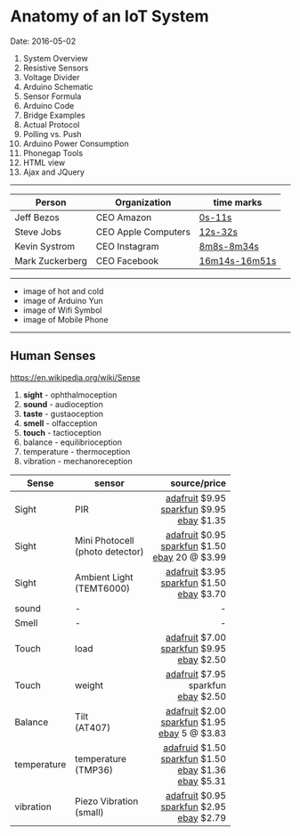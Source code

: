 # Anatomy of an IoT System #
Date: 2016-05-02

1. System Overview
2. Resistive Sensors
3. Voltage Divider
4. Arduino Schematic
5. Sensor Formula
6. Arduino Code
7. Bridge Examples
8. Actual Protocol
9. Polling vs. Push
10. Arduino Power Consumption
11. Phonegap Tools
12. HTML view
13. Ajax and JQuery

----

Person          | Organization          | time marks
----------------|-----------------------|------------
Jeff Bezos      | CEO Amazon            | [0s-11s](https://www.youtube.com/watch?v=QoqohmccTSc)
Steve Jobs      | CEO Apple Computers   | [12s-32s](https://www.youtube.com/v/QoqohmccTSc&start=12&end=33)
Kevin Systrom   | CEO Instagram         | [8m8s-8m34s](https://www.youtube.com/watch?v=QoqohmccTSc&start=489)
Mark Zuckerberg | CEO Facebook          | [16m14s-16m51s](https://www.youtube.com/watch?v=QoqohmccTSc&start=975)

----

- image of hot and cold
- image of Arduino Yun
- image of Wifi Symbol
- image of Mobile Phone

----

## Human Senses ##

https://en.wikipedia.org/wiki/Sense

1. **sight** - ophthalmoception
2. **sound** - audioception
3. **taste** - gustaoception
4. **smell** - olfacception
5. **touch** - tactioception
6. balance - equilibrioception
7. temperature - thermoception
8. vibration - mechanoreception

| Sense  |    sensor   |  source/price |
|--------|-------------|--------------:|
| Sight  | PIR         | [adafruit](http://www.adafruit.com/products/189)  $9.95<br>[sparkfun](https://www.sparkfun.com/products/13285) $9.95<br>[ebay](http://www.ebay.com/itm/HC-SR501-Adjust-IR-Pyroelectric-Infrared-PIR-Motion-Sensor-Detector-Module-NEW-/271638488228) $1.35 |
| Sight  | Mini Photocell<br>(photo detector) | [adafruit](http://www.adafruit.com/products/161) $0.95<br>[sparkfun](https://www.sparkfun.com/products/9088) $1.50<br>[ebay](http://www.ebay.com/itm/20x-5537CDS-Photo-Light-Dependent-Sensitive-Resistor-Photoresistor-LDR-Photocell-/271591239495) 20 @ $3.99<br> |
| Sight  | Ambient Light<br>(TEMT6000) | [adafruit](http://www.adafruit.com/products/1384) $3.95<br>[sparkfun](https://www.sparkfun.com/products/8348) $1.50<br>[ebay](http://www.ebay.com/itm/1pcs-TEMT6000-Light-Sensor-TEMT6000-Professional-Light-Sensor-IC-NEW-/262030683849) $3.70 |
| sound  | -           | -  |
| Smell  | -           | -  |
| Touch  | load        | [adafruit](http://www.adafruit.com/products/166) $7.00<br>[sparkfun](https://www.sparkfun.com/products/10245) $9.95<br>[ebay](http://www.ebay.com/itm/M-Electronic-Balance-Weighing-Load-Cell-Sensor-0-5Kg-K-/331571837632) $2.50 |
| Touch  | weight      | [adafruit](http://www.adafruit.com/products/166) $7.95<br>sparkfun<br>[ebay](http://www.ebay.com/itm/M-Electronic-Balance-Weighing-Load-Cell-Sensor-0-5Kg-K-/331571837632) $2.50 |
| Balance | Tilt <br>(AT407) | [adafruit](http://www.adafruit.com/products/173) $2.00<br>[sparkfun](https://www.sparkfun.com/products/10289)  $1.95<br>[ebay](http://www.ebay.com/itm/Vibration-Knock-Sensor-5-Pack-Tilt-SW-18020P-AT407-Mercury-Free-5x-5pcs-/231740544669) 5 @ $3.83 |
| temperature | temperature<br>(TMP36) | [adafruid](http://www.adafruit.com/products/165) $1.50<br>[sparkfun](https://www.sparkfun.com/products/10988) $1.50<br>[ebay](http://www.ebay.com/itm/1pcs-TMP36GT9-ORIGINAL-Low-Voltage-Temperature-Sensors-/181004901020) $1.36<br>[ebay](http://www.ebay.com/itm/5pcs-TMP36GT9-ORIGINAL-Low-Voltage-Temperature-Sensors-/181004901551) $5.31 |
| vibration | Piezo Vibration<br>(small) | [adafruit](http://www.adafruit.com/products/1740) $0.95<br>[sparkfun](https://www.sparkfun.com/products/9198) $2.95<br>[ebay](http://www.ebay.com/itm/Piezo-Vibration-Sensor-Small-Vertical-/271618771586) $2.79 |

